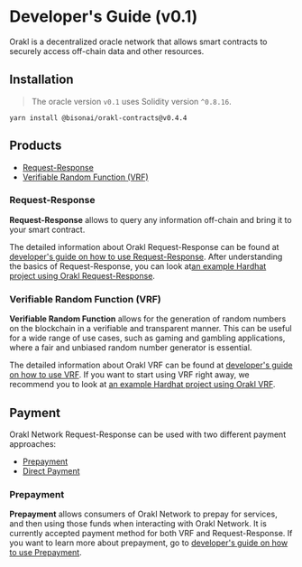 # Developer's Guide (v0.1)

Orakl is a decentralized oracle network that allows smart contracts to securely access off-chain data and other resources.

## Installation

> The oracle version `v0.1` uses Solidity version `^0.8.16`.

```
yarn install @bisonai/orakl-contracts@v0.4.4
```

## Products

<!-- * [Data Feed](#data-feed) -->
* [Request-Response](#request-response)
* [Verifiable Random Function (VRF)](#verifiable-random-function-vrf)

<!--
## Data Feed

**Data Feed** provides the latest aggregated off-chain information sourced from multiple data providers.
-->

### Request-Response

**Request-Response** allows to query any information off-chain and bring it to your smart contract.

The detailed information about Orakl Request-Response can be found at [developer's guide on how to use Request-Response](request-response.md).
After understanding the basics of Request-Response, you can look at[an example Hardhat project using Orakl Request-Response](https://github.com/Bisonai/vrf-consumer).

<!--
### Request-Response - HTTP GET Single Word Response
### Request-Response - HTTP GET Multi-Variable Word Responses
### Request-Response - HTTP GET Element in Array Response
### Request-Response - HTTP GET Large Responses
-->

### Verifiable Random Function (VRF)

**Verifiable Random Function** allows for the generation of random numbers on the blockchain in a verifiable and transparent manner.
This can be useful for a wide range of use cases, such as gaming and gambling applications, where a fair and unbiased random number generator is essential.

The detailed information about Orakl VRF can be found at [developer's guide on how to use VRF](vrf.md).
If you want to start using VRF right away, we recommend you to look at [an example Hardhat project using Orakl VRF](https://github.com/Bisonai/vrf-consumer).

## Payment

Orakl Network Request-Response can be used with two different payment approaches:

* [Prepayment](#prepayment)
* [Direct Payment](#direct-payment)

### Prepayment

**Prepayment** allows consumers of Orakl Network to prepay for services, and then using those funds when interacting with Orakl Network.
It is currently accepted payment method for both VRF and Request-Response.
If you want to learn more about prepayment, go to [developer's guide on how to use Prepayment](prepayment.md).
